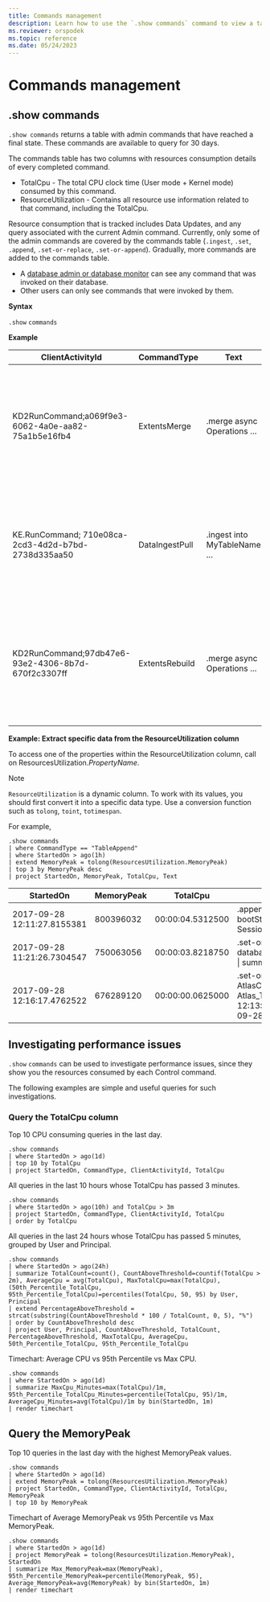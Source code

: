 ```yaml
---
title: Commands management
description: Learn how to use the `.show commands` command to view a table with admin commands that have reached a final state.
ms.reviewer: orspodek
ms.topic: reference
ms.date: 05/24/2023
---
```

# Commands management

## .show commands

`.show commands` returns a table with admin commands that have reached a final state. These commands are available to query for 30 days.

The commands table has two columns with resources consumption details of every completed command.

* TotalCpu - The total CPU clock time (User mode + Kernel mode) consumed by this command.
* ResourceUtilization - Contains all resource use information related to that command, including the TotalCpu.

Resource consumption that is tracked includes Data Updates, and any query associated with the current Admin command.
Currently, only some of the admin commands are covered by the commands table (`.ingest`, `.set`, `.append`, `.set-or-replace`, `.set-or-append`). Gradually, more commands are added to the commands table.

* A [database admin or database monitor](./access-control/role-based-access-control.md) can see any command that was invoked on their database.
* Other users can only see commands that were invoked by them.

**Syntax**

`.show` `commands`

**Example**

|ClientActivityId |CommandType |Text |Database |StartedOn |LastUpdatedOn |Duration |State |RootActivityId |User |FailureReason |Application |Principal |TotalCpu |ResourceUtilization |WorkloadGroup
|--|--|--|--|--|--|--|--|--|--|--|--|--|--|--|--
|KD2RunCommand;a069f9e3-6062-4a0e-aa82-75a1b5e16fb4	|ExtentsMerge	|.merge async Operations ...    |DB1	|2017-09-05 11:08:07.5738569	|2017-09-05 11:08:09.1051161	|00:00:01.5312592	|Completed	|b965d809-3f3e-4f44-bd2b-5e1f49ac46c5	|AAD app ID=5ba8cec2-9a70-e92c98cad651	|	|Kusto.Azure.DM.Svc	|aadapp=5ba8cec2-9a70-e92c98cad651	|00:00:03.5781250   |{ "ScannedExtentsStatistics": {    "MinDataScannedTime": null,    "MaxDataScannedTime": null  },  "CacheStatistics": {    Memory": {      "Misses": 2,      "Hits": 20    },    "Disk": {      "Misses": 2,      "Hits": 0    }  },  "MemoryPeak": 159620640,  "TotalCpu": "00:00:03.5781250" } | internal
|KE.RunCommand; 710e08ca-2cd3-4d2d-b7bd-2738d335aa50	|DataIngestPull	|.ingest into MyTableName ...   |TestDB	|2017-09-04 16:00:37.0915452	|2017-09-04 16:04:37.2834555	|00:04:00.1919103	|Failed	|a8986e9e-943f-81b0270d6fae4	|cooper@fabrikam.com	|The socket connection has been disposed.	|Kusto.Explorer	|aaduser=...	|00:00:00	|{ "ScannedExtentsStatistics": {    "MinDataScannedTime": null,    "MaxDataScannedTime": null  },  "CacheStatistics": {    "Memory": {      "Misses": 0,      Hits": 0    },    "Disk": {      "Misses": 0,      "Hits": 0    }  },  "MemoryPeak": 0,  "TotalCpu": "00:00:00"} | default
|KD2RunCommand;97db47e6-93e2-4306-8b7d-670f2c3307ff	|ExtentsRebuild	|.merge async Operations ...    |DB2	|2017-09-18 13:29:38.5945531	|2017-09-18 13:29:39.9451163	|00:00:01.3505632	|Completed	|d5ebb755-d5df-4e94-b240-9accdf06c2d1	|AAD app ID=5ba8cec2-9a70-e92c98cad651	|	|Kusto.Azure.DM.Svc	|aadapp=5ba8cec2-9a70-e92c98cad651	|00:00:00.8906250	|{ "ScannedExtentsStatistics": {    "MinDataScannedTime": null,    "MaxDataScannedTime": null  },  "CacheStatistics": {    Memory": {      "Misses": 0,      "Hits": 1    },    "Disk": {      "Misses": 0,      "Hits": 0    }  },  "MemoryPeak": 88828560,  "TotalCpu": "00:00:00.8906250"} | internal

**Example: Extract specific data from the ResourceUtilization column**

To access one of the properties within the ResourceUtilization column, call on ResourcesUtilization.*PropertyName*.

> [!NOTE]
> `ResourceUtilization` is a dynamic column. To work with its values, you should first convert it into a specific data type. Use a conversion function such as `tolong`, `toint`, `totimespan`.  

For example,

```kusto
.show commands
| where CommandType == "TableAppend"
| where StartedOn > ago(1h)
| extend MemoryPeak = tolong(ResourcesUtilization.MemoryPeak)
| top 3 by MemoryPeak desc
| project StartedOn, MemoryPeak, TotalCpu, Text
```

|StartedOn |MemoryPeak |TotalCpu |Text
|--|--|--|--|
| 2017-09-28 12:11:27.8155381	| 800396032	| 00:00:04.5312500 |.append Server_Boots <\| let bootStartsSourceTable = SessionStarts; ...|
| 2017-09-28 11:21:26.7304547	| 750063056	| 00:00:03.8218750 |.set-or-append WebUsage <\| database('CuratedDB').WebUsage_v2 \| summarize ... \| project ...|
| 2017-09-28 12:16:17.4762522	| 676289120	| 00:00:00.0625000 |.set-or-append  AtlasClusterEventStats with(...) <\| Atlas_Temp(datetime(2017-09-28 12:13:28.7621737), datetime(2017-09-28 12:14:28.8168492))|

## Investigating performance issues

`.show` `commands` can be used to investigate performance issues, since they show you the resources consumed by each Control command.

The following examples are simple and useful queries for such investigations.

### Query the TotalCpu column

Top 10 CPU consuming queries in the last day.

```kusto
.show commands
| where StartedOn > ago(1d)
| top 10 by TotalCpu
| project StartedOn, CommandType, ClientActivityId, TotalCpu 
```

All queries in the last 10 hours whose TotalCpu has passed 3 minutes.

```kusto
.show commands
| where StartedOn > ago(10h) and TotalCpu > 3m
| project StartedOn, CommandType, ClientActivityId, TotalCpu 
| order by TotalCpu 
```

All queries in the last 24 hours whose TotalCpu has passed 5 minutes, grouped by User and Principal.

```kusto
.show commands  
| where StartedOn > ago(24h)
| summarize TotalCount=count(), CountAboveThreshold=countif(TotalCpu > 2m), AverageCpu = avg(TotalCpu), MaxTotalCpu=max(TotalCpu), (50th_Percentile_TotalCpu, 95th_Percentile_TotalCpu)=percentiles(TotalCpu, 50, 95) by User, Principal
| extend PercentageAboveThreshold = strcat(substring(CountAboveThreshold * 100 / TotalCount, 0, 5), "%")
| order by CountAboveThreshold desc
| project User, Principal, CountAboveThreshold, TotalCount, PercentageAboveThreshold, MaxTotalCpu, AverageCpu, 50th_Percentile_TotalCpu, 95th_Percentile_TotalCpu
```

Timechart: Average CPU vs 95th Percentile vs Max CPU.

```kusto
.show commands 
| where StartedOn > ago(1d) 
| summarize MaxCpu_Minutes=max(TotalCpu)/1m, 95th_Percentile_TotalCpu_Minutes=percentile(TotalCpu, 95)/1m, AverageCpu_Minutes=avg(TotalCpu)/1m by bin(StartedOn, 1m)
| render timechart
```

## Query the MemoryPeak

Top 10 queries in the last day with the highest MemoryPeak values.

```kusto
.show commands
| where StartedOn > ago(1d)
| extend MemoryPeak = tolong(ResourcesUtilization.MemoryPeak)
| project StartedOn, CommandType, ClientActivityId, TotalCpu, MemoryPeak
| top 10 by MemoryPeak  
```

Timechart of Average MemoryPeak vs 95th Percentile vs Max MemoryPeak.

```kusto
.show commands 
| where StartedOn > ago(1d)
| project MemoryPeak = tolong(ResourcesUtilization.MemoryPeak), StartedOn 
| summarize Max_MemoryPeak=max(MemoryPeak), 95th_Percentile_MemoryPeak=percentile(MemoryPeak, 95), Average_MemoryPeak=avg(MemoryPeak) by bin(StartedOn, 1m)
| render timechart
```
